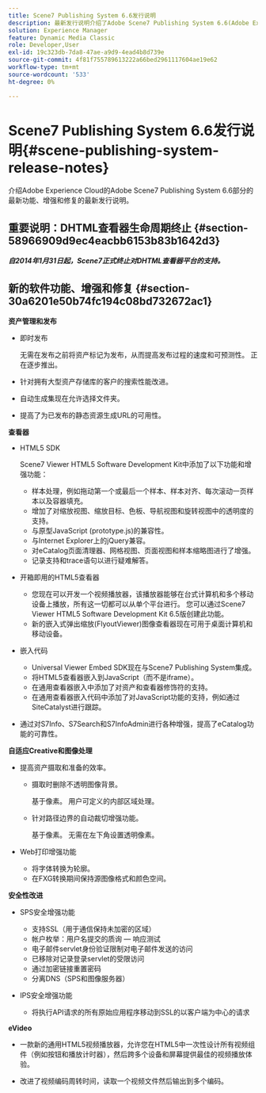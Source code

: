 ```yaml
---
title: Scene7 Publishing System 6.6发行说明
description: 最新发行说明介绍了Adobe Scene7 Publishing System 6.6(Adobe Experience Cloud中Adobe Experience Manager解决方案的一部分)的最新功能、增强和修复。
solution: Experience Manager
feature: Dynamic Media Classic
role: Developer,User
exl-id: 19c323db-7da8-47ae-a9d9-4ead4b8d739e
source-git-commit: 4f81f755789613222a66bed2961117604ae19e62
workflow-type: tm+mt
source-wordcount: '533'
ht-degree: 0%

---
```


# Scene7 Publishing System 6.6发行说明{#scene-publishing-system-release-notes}

介绍Adobe Experience Cloud的Adobe Scene7 Publishing System 6.6部分的最新功能、增强和修复的最新发行说明。

## 重要说明：DHTML查看器生命周期终止 {#section-58966909d9ec4eacbb6153b83b1642d3}

***自2014年1月31日起，Scene7正式终止对DHTML查看器平台的支持。***

## 新的软件功能、增强和修复 {#section-30a6201e50b74fc194c08bd732672ac1}

**资产管理和发布**

* 即时发布

  无需在发布之前将资产标记为发布，从而提高发布过程的速度和可预测性。 正在逐步推出。

* 针对拥有大型资产存储库的客户的搜索性能改进。
* 自动生成集现在允许选择文件夹。
* 提高了为已发布的静态资源生成URL的可用性。

**查看器**

* HTML5 SDK

  Scene7 Viewer HTML5 Software Development Kit中添加了以下功能和增强功能：

   * 样本处理，例如拖动第一个或最后一个样本、样本对齐、每次滚动一页样本以及容器填充。
   * 增加了对缩放视图、缩放目标、色板、导航视图和旋转视图中的透明度的支持。
   * 与原型JavaScript (prototype.js)的兼容性。
   * 与Internet Explorer上的jQuery兼容。
   * 对eCatalog页面清理器、网格视图、页面视图和样本缩略图进行了增强。
   * 记录支持和trace语句以进行疑难解答。

* 开箱即用的HTML5查看器

   * 您现在可以开发一个视频播放器，该播放器能够在台式计算机和多个移动设备上播放，所有这一切都可以从单个平台进行。 您可以通过Scene7 Viewer HTML5 Software Development Kit 6.5版创建此功能。
   * 新的嵌入式弹出缩放(FlyoutViewer)图像查看器现在可用于桌面计算机和移动设备。

* 嵌入代码

   * Universal Viewer Embed SDK现在与Scene7 Publishing System集成。
   * 将HTML5查看器嵌入到JavaScript（而不是iframe）。
   * 在通用查看器嵌入中添加了对资产和查看器修饰符的支持。
   * 在通用查看器嵌入代码中添加了对JavaScript功能的支持，例如通过SiteCatalyst进行跟踪。

* 通过对S7Info、S7Search和S7InfoAdmin进行各种增强，提高了eCatalog功能的可靠性。

**自适应Creative和图像处理**

* 提高资产摄取和准备的效率。

   * 摄取时删除不透明图像背景。

     基于像素。 用户可定义的内部区域处理。
   * 针对路径边界的自动裁切增强功能。

     基于像素。 无需在左下角设置透明像素。

* Web打印增强功能

   * 将字体转换为轮廓。
   * 在FXG转换期间保持源图像格式和颜色空间。

**安全性改进**

* SPS安全增强功能

   * 支持SSL（用于通信保持未加密的区域）
   * 帐户枚举：用户名提交的质询 — 响应测试
   * 电子邮件servlet身份验证限制对电子邮件发送的访问
   * 已移除对记录登录servlet的受限访问
   * 通过加密链接重置密码
   * 分离DNS（SPS和图像服务器）

* IPS安全增强功能

   * 将执行API请求的所有原始应用程序移动到SSL的以客户端为中心的请求

**eVideo**

* 一款新的通用HTML5视频播放器，允许您在HTML5中一次性设计所有视频组件（例如按钮和播放计时器），然后跨多个设备和屏幕提供最佳的视频播放体验。

* 改进了视频编码周转时间，读取一个视频文件然后输出到多个编码。
